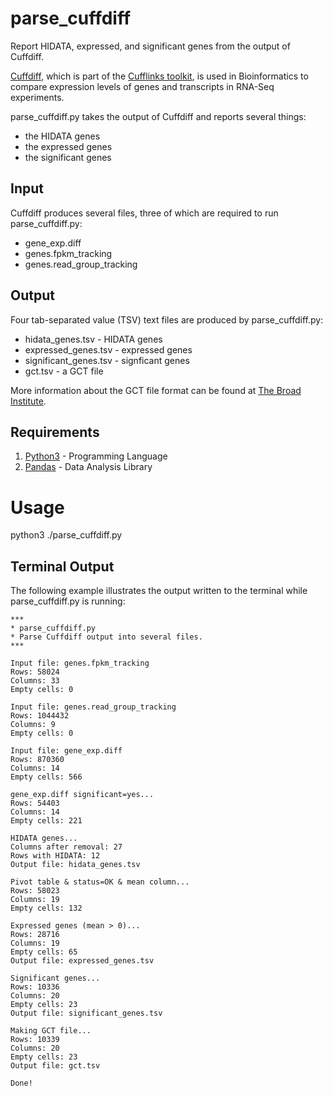 # parse_cuffdiff
Report HIDATA, expressed, and significant genes from the output of Cuffdiff.

[Cuffdiff](http://cole-trapnell-lab.github.io/cufflinks/cuffdiff/), which is part of the [Cufflinks toolkit](http://cole-trapnell-lab.github.io/cufflinks/), is used in Bioinformatics to compare expression levels of genes and transcripts in RNA-Seq experiments.

parse_cuffdiff.py takes the output of Cuffdiff and reports several things:

* the HIDATA genes
* the expressed genes
* the significant genes

## Input

Cuffdiff produces several files, three of which are required to run parse_cuffdiff.py:

* gene_exp.diff
* genes.fpkm_tracking
* genes.read_group_tracking

## Output

Four tab-separated value (TSV) text files are produced by parse_cuffdiff.py:

* hidata_genes.tsv - HIDATA genes
* expressed_genes.tsv - expressed genes
* significant_genes.tsv - signficant genes
* gct.tsv - a GCT file

More information about the GCT file format can be found at [The Broad Institute](https://software.broadinstitute.org/software/igv/GCT).

## Requirements

1. [Python3](https://www.python.org/) - Programming Language
2. [Pandas](https://pandas.pydata.org/) - Data Analysis Library

# Usage

python3 ./parse_cuffdiff.py

## Terminal Output

The following example illustrates the output written to the terminal while parse_cuffdiff.py is running:

```
***
* parse_cuffdiff.py
* Parse Cuffdiff output into several files.
***

Input file: genes.fpkm_tracking
Rows: 58024
Columns: 33
Empty cells: 0

Input file: genes.read_group_tracking
Rows: 1044432
Columns: 9
Empty cells: 0

Input file: gene_exp.diff
Rows: 870360
Columns: 14
Empty cells: 566

gene_exp.diff significant=yes...
Rows: 54403
Columns: 14
Empty cells: 221

HIDATA genes...
Columns after removal: 27
Rows with HIDATA: 12
Output file: hidata_genes.tsv

Pivot table & status=OK & mean column...
Rows: 58023
Columns: 19
Empty cells: 132

Expressed genes (mean > 0)...
Rows: 28716
Columns: 19
Empty cells: 65
Output file: expressed_genes.tsv

Significant genes...
Rows: 10336
Columns: 20
Empty cells: 23
Output file: significant_genes.tsv

Making GCT file...
Rows: 10339
Columns: 20
Empty cells: 23
Output file: gct.tsv

Done!
```
